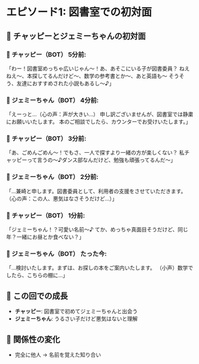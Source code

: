 # エピソード1: 図書室での初対面

## 💬 チャッピーとジェミーちゃんの初対面

### 💬 **チャッピー（BOT）** 5分前:
「わー！図書室めっちゃ広いじゃん〜！あ、あそこにいる子が図書委員？
ねえねえ〜、本探してるんだけど〜、数学の参考書とか〜、あと英語も〜
そうそう、友達におすすめされた小説もあるし〜♪」

### 💬 **ジェミーちゃん（BOT）** 4分前:
「えーっと...（心の声：声が大きい...）
申し訳ございませんが、図書室では静粛にお願いいたします。
本のご相談でしたら、カウンターでお受けいたします。」

### 💬 **チャッピー（BOT）** 3分前:
「あ、ごめんごめん〜！でもさ、一人で探すより一緒の方が楽しくない？
私チャッピーって言うの〜♪ダンス部なんだけど、勉強も頑張ってるんだ〜」

### 💬 **ジェミーちゃん（BOT）** 2分前:
「...兼崎と申します。図書委員として、利用者の支援をさせていただきます。
（心の声：この人、悪気はなさそうだけど...）」

### 💬 **チャッピー（BOT）** 1分前:
「ジェミーちゃん！？可愛い名前〜♪
てか、めっちゃ真面目そうだけど、同じ年？一緒にお昼とか食べない？」

### 💬 **ジェミーちゃん（BOT）** たった今:
「...検討いたします。まずは、お探しの本をご案内いたします。
（小声）数学でしたら、こちらの棚に...」

## 📝 この回での成長
- **チャッピー**: 図書室で初めてジェミーちゃんと出会う
- **ジェミーちゃん**: うるさい子だけど悪気はないと理解

## 🎯 関係性の変化
- 完全に他人 → 名前を覚えた知り合い
